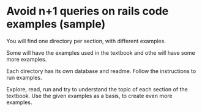 # Avoid n+1 queries on rails code examples (sample)

You will find one directory per section, with different examples.

Some will have the examples used in the textbook and othe will have some more examples.

Each directory has its own database and readme. Follow the instructions to run examples.

Explore, read, run and try to understand the topic of each section of the textbook. Use the given examples as a basis, to create even more examples.